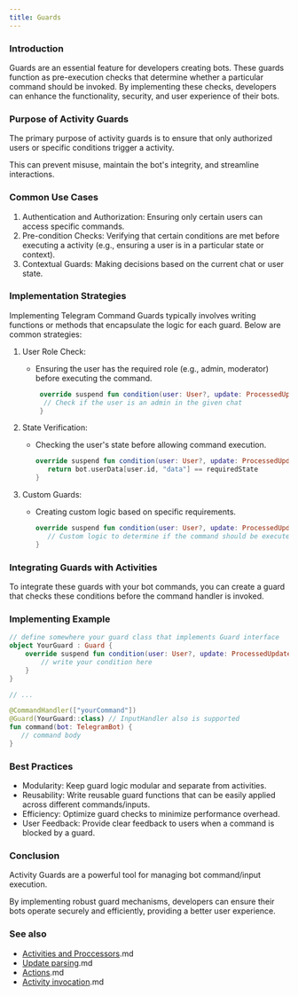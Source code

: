 ```yaml
---
title: Guards
---
```


### Introduction
Guards are an essential feature for developers creating bots. These guards function as pre-execution checks that determine whether a particular command should be invoked. By implementing these checks, developers can enhance the functionality, security, and user experience of their bots.

### Purpose of Activity Guards
The primary purpose of activity guards is to ensure that only authorized users or specific conditions trigger a activity. 

This can prevent misuse, maintain the bot's integrity, and streamline interactions.

### Common Use Cases
1. Authentication and Authorization: Ensuring only certain users can access specific commands.
2. Pre-condition Checks: Verifying that certain conditions are met before executing a activity (e.g., ensuring a user is in a particular state or context).
3. Contextual Guards: Making decisions based on the current chat or user state.

### Implementation Strategies
Implementing Telegram Command Guards typically involves writing functions or methods that encapsulate the logic for each guard. Below are common strategies:

1. User Role Check:
   - Ensuring the user has the required role (e.g., admin, moderator) before executing the command.
      ```kotlin
       override suspend fun condition(user: User?, update: ProcessedUpdate, bot: TelegramBot): Boolean {
        // Check if the user is an admin in the given chat
       }
      ```
   
2. State Verification:
   - Checking the user's state before allowing command execution.
     ```kotlin
     override suspend fun condition(user: User?, update: ProcessedUpdate, bot: TelegramBot): Boolean {
        return bot.userData[user.id, "data"] == requiredState
     }
     ```
   
3. Custom Guards:
   - Creating custom logic based on specific requirements.
     ```kotlin
     override suspend fun condition(user: User?, update: ProcessedUpdate, bot: TelegramBot): Boolean {
        // Custom logic to determine if the command should be executed
     }
     ```
   
### Integrating Guards with Activities
To integrate these guards with your bot commands, you can create a guard that checks these conditions before the command handler is invoked.

### Implementing Example

```kotlin
// define somewhere your guard class that implements Guard interface
object YourGuard : Guard {
    override suspend fun condition(user: User?, update: ProcessedUpdate, bot: TelegramBot): Boolean {
        // write your condition here
    }
}

// ...

@CommandHandler(["yourCommand"])
@Guard(YourGuard::class) // InputHandler also is supported
fun command(bot: TelegramBot) {
   // command body
}
```

### Best Practices

- Modularity: Keep guard logic modular and separate from activities.
- Reusability: Write reusable guard functions that can be easily applied across different commands/inputs.
- Efficiency: Optimize guard checks to minimize performance overhead.
- User Feedback: Provide clear feedback to users when a command is blocked by a guard.

### Conclusion

Activity Guards are a powerful tool for managing bot command/input execution. 

By implementing robust guard mechanisms, developers can ensure their bots operate securely and efficiently, providing a better user experience.

### See also

* [Activities and Proccessors](./Activites-and-Processors).md
* [Update parsing](./Update-parsing).md
* [Actions](./Actions).md
* [Activity invocation](./Activity-invocation).md
